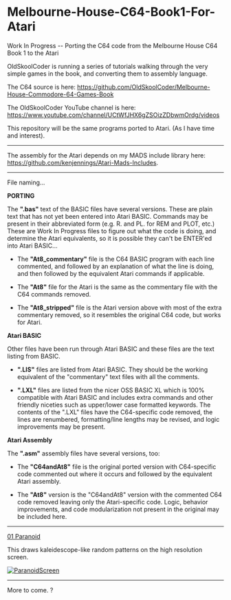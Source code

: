 # Melbourne-House-C64-Book1-For-Atari
Work In Progress -- Porting the C64 code from the Melbourne House C64 Book 1 to the Atari

OldSkoolCoder is running a series of tutorials walking through the very simple games in the book, and converting them to assembly language.

The C64 source is here:  https://github.com/OldSkoolCoder/Melbourne-House-Commodore-64-Games-Book

The OldSkoolCoder YouTube channel is here:  https://www.youtube.com/channel/UCtWfJHX6gZSOizZDbwmOrdg/videos

This repository will be the same programs ported to Atari.  (As I have time and interest).

---

The assembly for the Atari depends on my MADS include library here: https://github.com/kenjennings/Atari-Mads-Includes.  

---

File naming...   

**PORTING**

The **".bas"** text of the BASIC files have several versions.  These are plain text that has not yet been entered into Atari BASIC.  Commands may be present in their abbreviated form (e.g. R. and PL. for REM and PLOT, etc.) These are Work In Progress files to figure out what the code is doing, and determine the Atari equivalents, so it is possible they can't be ENTER'ed into Atari BASIC...

- The **"At8_commentary"** file is the C64 BASIC program with each line commented, and followed by an explanation of what the line is doing, and then followed by the equivalent Atari commands if applicable.

- The **"At8"** file for the Atari is the same as the commentary file with the C64 commands removed.

- The **"At8_stripped"** file is the Atari version above with most of the extra commentary removed, so it resembles the original C64 code, but works for Atari.

**Atari BASIC**

Other files have been run through Atari BASIC and these files are the text listing from BASIC.

- **".LIS"** files are listed from Atari BASIC.  They should be the working equivalent of the "commentary" text files with all the comments.
 
- **".LXL"** files are listed from the nicer OSS BASIC XL which is 100% compatible with Atari BASIC and includes extra commands and other friendly niceties such as upper/lower case formatted keywords.   The contents of the ".LXL" files have the C64-specific code removed, the lines are renumbered, formatting/line lengths may be revised, and logic improvements may be present.

**Atari Assembly**

The **".asm"** assembly files have several versions, too:

- The **"C64andAt8"** file is the original ported version with C64-specific code commented out where it occurs and followed by the equivalent Atari assembly.

- The **"At8"** version is the "C64andAt8" version with the commented C64 code removed leaving only the Atari-specific code.  Logic, behavior improvements, and code modularization not present in the original may be included here. 

---

[01 Paranoid](https://github.com/kenjennings/Melbourne-House-C64-Book1-For-Atari/blob/master/01_Paranoid_README.md "Paranoid")

This draws kaleidescope-like random patterns on the high resolution screen.

[![ParanoidScreen](https://github.com/kenjennings/Melbourne-House-C64-Book1-For-Atari/raw/master/01_Paranoid_At8_tiny.png)](#features)

---

More to come.                          ?

